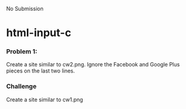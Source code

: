 No Submission 
# html-input-c

### Problem 1:
Create a site similar to cw2.png. Ignore the Facebook and Google Plus pieces on the last two lines.

### Challenge
Create a site similar to cw1.png
